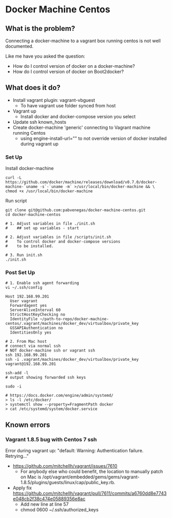 # Docker Machine Centos

## What is the problem?

Connecting a docker-machine to a vagrant box running centos is not well documented.

Like me have you asked the question:
- How do I control version of docker on a docker-machine?
- How do I control version of docker on Boot2docker?

## What does it do?

* Install vagrant plugin: vagrant-vbguest
  * To have vagrant use folder synced from host
* Vagrant up
  * Install docker and docker-compose version you select
* Update ssh known_hosts
* Create docker-machine 'generic' connecting to Vagrant machine running Centos
  * using engine-install-url="" to not override version of docker installed during vagrant up


### Set Up

Install docker-machine

```
curl -L https://github.com/docker/machine/releases/download/v0.7.0/docker-machine-`uname -s`-`uname -m` >/usr/local/bin/docker-machine && \
chmod +x /usr/local/bin/docker-machine
```

Run script
```
git clone git@github.com:pabvenegas/docker-machine-centos.git
cd docker-machine-centos

# 1. Adjust variables in file ./init.sh
#    ## set up variables - start

# 2. Adjust variables in file /scripts/init.sh
#    To control docker and docker-compose versions
#    to be installed.

# 3. Run init.sh
./init.sh

```

### Post Set Up

```
# 1. Enable ssh agent forwarding
vi ~/.ssh/config

Host 192.168.99.201
  User vagrant
  Forwardagent yes
  ServerAliveInterval 60
  StrictHostKeyChecking no
  IdentityFile ~/path-to-repo/docker-machine-centos/.vagrant/machines/docker_dev/virtualbox/private_key
  GSSAPIAuthentication no
  IdentitiesOnly yes

# 2. From Mac host
# connect via normal ssh
# NOT docker-machine ssh or vagrant ssh
ssh 192.168.99.201
ssh -i .vagrant/machines/docker_dev/virtualbox/private_key vagrant@192.168.99.201

ssh-add -l
# output showing forwarded ssh keys

sudo -i

# https://docs.docker.com/engine/admin/systemd/
> ls -l /etc/docker/
> systemctl show --property=FragmentPath docker
> cat /etc/systemd/system/docker.service

```

## Known errors

### Vagrant 1.8.5 bug with Centos 7 ssh

Error during vagrant up: "default: Warning: Authentication failure. Retrying..."
- https://github.com/mitchellh/vagrant/issues/7610
  - For anybody else who could benefit, the location to manually patch on Mac is
/opt/vagrant/embedded/gems/gems/vagrant-1.8.5/plugins/guests/linux/cap/public_key.rb.
- Apply fix https://github.com/mitchellh/vagrant/pull/7611/commits/a6760dd8e7743e048cb2f38c474e05889356e8ac
  - Add new line at line 57
  - chmod 0600 ~/.ssh/authorized_keys
